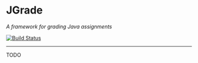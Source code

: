 
# JGrade
_A framework for grading Java assignments_

[![Build Status](https://travis-ci.com/tkutche1/jgrade.svg?token=o33zRRbwCfdkkKhsDNVp&branch=development)](https://travis-ci.com/tkutche1/jgrade)

---

TODO
